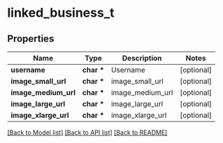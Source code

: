 # linked_business_t

## Properties
Name | Type | Description | Notes
------------ | ------------- | ------------- | -------------
**username** | **char \*** | Username | [optional] 
**image_small_url** | **char \*** | image_small_url | [optional] 
**image_medium_url** | **char \*** | image_medium_url | [optional] 
**image_large_url** | **char \*** | image_large_url | [optional] 
**image_xlarge_url** | **char \*** | image_xlarge_url | [optional] 

[[Back to Model list]](../README.md#documentation-for-models) [[Back to API list]](../README.md#documentation-for-api-endpoints) [[Back to README]](../README.md)


